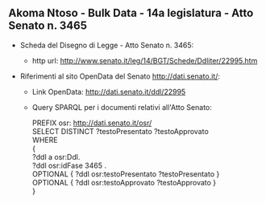 ## Akoma Ntoso - Bulk Data - 14a legislatura - Atto Senato n. 3465 ##

* Scheda del Disegno di Legge - Atto Senato n. 3465:
	* http url: http://www.senato.it/leg/14/BGT/Schede/Ddliter/22995.htm

* Riferimenti al sito OpenData del Senato http://dati.senato.it/:
	* Link OpenData: http://dati.senato.it/ddl/22995
	* Query SPARQL per i documenti relativi all'Atto Senato:

        PREFIX osr: <http://dati.senato.it/osr/>  
		SELECT DISTINCT ?testoPresentato ?testoApprovato  
		WHERE  
		{  
		    ?ddl a osr:Ddl.  
		    ?ddl osr:idFase 3465 .  
		    OPTIONAL { ?ddl osr:testoPresentato ?testoPresentato }  
		    OPTIONAL { ?ddl osr:testoApprovato ?testoApprovato }  
		}
		